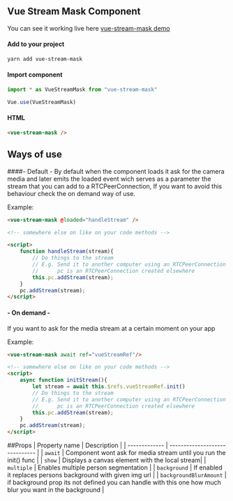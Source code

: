 ## Vue Stream Mask Component

You can see it working live here [vue-stream-mask demo](https://sagoncalves.github.io/vue-stream-mask/ "vue-stream-mask demo")

#### Add to your project
``` bash
yarn add vue-stream-mask
```

#### Import component
``` javascript
import * as VueStreamMask from "vue-stream-mask"

Vue.use(VueStreamMask)
```

#### HTML
``` html
<vue-stream-mask />
```

## Ways of use
####- Default -
By default when the component loads it ask for the camera media and later emits the loaded event wich serves as a parameter the stream that you can add to a RTCPeerConnection, If you want to avoid this behaviour check the on demand way of use.

Example:
``` html
<vue-stream-mask @loaded="handleStream" />

<!-- somewhere else on like on your code methods -->

<script>
	function handleStream(stream){
		// Do things to the stream
		// E.g. Send it to another computer using an RTCPeerConnection
		//      pc is an RTCPeerConnection created elsewhere
		this.pc.addStream(stream);
	}
	pc.addStream(stream);
</script>

```

#### - On demand -
If you want to ask for the media stream at a certain moment on your app

Example:
``` html
<vue-stream-mask await ref="vueStreamRef"/>

<!-- somewhere else on like on your code methods -->
<script>
	async function initStream(){
		let stream = await this.$refs.vueStreamRef.init()
		// Do things to the stream
		// E.g. Send it to another computer using an RTCPeerConnection
		//      pc is an RTCPeerConnection created elsewhere
		this.pc.addStream(stream);
	}
	pc.addStream(stream);
</script>

```

##Props
| Property name | Description                    |
| ------------- | ------------------------------ |
| `await`      | Component wont ask for media stream until you run the init() func       |
| `show`      | Displays a canvas element with the local stream|
| `multiple`   | Enables multiple person segmentation  |
| `background`   | If enabled it replaces persons background with given img url  |
| `backgroundBlurAmount`   | if background prop its not defined you can handle with this one how much blur you want in the background  |